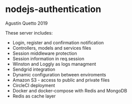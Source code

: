 # nodejs-authentication

Agustín Quetto 2019

These server includes:

-   Login, register and confirmation notification
-   Controllers, models and services files
-   Session middleware protection
-   Session information in req.session
-   Winston and Loggly as logs managment
-   Sendgrid integration
-   Dynamic configuration between enviroments
-   Amazon S3 - access to public and private files
-   CircleCI deployment
-   Docker and docker-compose with Redis and MongoDB
-   Redis as cache layer
